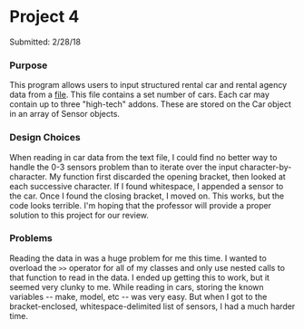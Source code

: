 # Project 4
Submitted: 2/28/18

### Purpose
This program allows users to input structured rental car and rental
agency data from a [file](HighTechAgency.txt). This file contains
a set number of cars. Each car may contain up to three "high-tech"
addons. These are stored on the Car object in an array of Sensor
objects.

### Design Choices
When reading in car data from the text file, I could find no better
way to handle the 0-3 sensors problem than to iterate over the input
character-by-character. My function first discarded the opening bracket,
then looked at each successive character. If I found whitespace, I
appended a sensor to the car. Once I found the closing bracket, I moved
on. This works, but the code looks terrible. I'm hoping that the
professor will provide a proper solution to this project for our review.

### Problems
Reading the data in was a huge problem for me this time. I wanted to
overload the `>>` operator for all of my classes and only use nested
calls to that function to read in the data. I ended up getting this
to work, but it seemed very clunky to me. While reading in cars, storing
the known variables -- make, model, etc -- was very easy. But when I
got to the bracket-enclosed, whitespace-delimited list of sensors, I
had a much harder time.